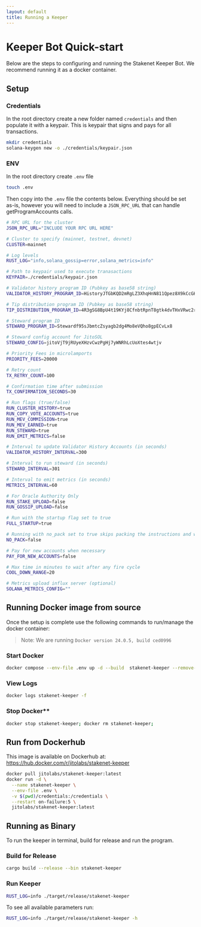 ```yaml
---
layout: default
title: Running a Keeper
---
```


# Keeper Bot Quick-start

Below are the steps to configuring and running the Stakenet Keeper Bot. We recommend running it as a docker container.

## Setup

### Credentials

In the root directory create a new folder named `credentials` and then populate it with a keypair. This is keypair that signs and pays for all transactions.

```bash
mkdir credentials
solana-keygen new -o ./credentials/keypair.json
```

### ENV

In the root directory create `.env` file

```bash
touch .env
```

Then copy into the `.env` file the contents below. Everything should be set as-is, however you will need to include a `JSON_RPC_URL` that can handle getProgramAccounts calls.

```bash
# RPC URL for the cluster
JSON_RPC_URL="INCLUDE YOUR RPC URL HERE"

# Cluster to specify (mainnet, testnet, devnet)
CLUSTER=mainnet

# Log levels
RUST_LOG="info,solana_gossip=error,solana_metrics=info"

# Path to keypair used to execute tranasactions
KEYPAIR=./credentials/keypair.json

# Validator history program ID (Pubkey as base58 string)
VALIDATOR_HISTORY_PROGRAM_ID=HistoryJTGbKQD2mRgLZ3XhqHnN811Qpez8X9kCcGHoa

# Tip distribution program ID (Pubkey as base58 string)
TIP_DISTRIBUTION_PROGRAM_ID=4R3gSG8BpU4t19KYj8CfnbtRpnT8gtk4dvTHxVRwc2r7

# Steward program ID
STEWARD_PROGRAM_ID=Stewardf95sJbmtcZsyagb2dg4Mo8eVQho8gpECvLx8

# Steward config account for JitoSOL
STEWARD_CONFIG=jitoVjT9jRUyeXHzvCwzPgHj7yWNRhLcUoXtes4wtjv

# Priority Fees in microlamports
PRIORITY_FEES=20000

# Retry count
TX_RETRY_COUNT=100

# Confirmation time after submission
TX_CONFIRMATION_SECONDS=30

# Run flags (true/false)
RUN_CLUSTER_HISTORY=true
RUN_COPY_VOTE_ACCOUNTS=true
RUN_MEV_COMMISSION=true
RUN_MEV_EARNED=true
RUN_STEWARD=true
RUN_EMIT_METRICS=false

# Interval to update Validator History Accounts (in seconds)
VALIDATOR_HISTORY_INTERVAL=300

# Interval to run steward (in seconds)
STEWARD_INTERVAL=301

# Interval to emit metrics (in seconds)
METRICS_INTERVAL=60

# For Oracle Authority Only
RUN_STAKE_UPLOAD=false
RUN_GOSSIP_UPLOAD=false

# Run with the startup flag set to true
FULL_STARTUP=true

# Running with no_pack set to true skips packing the instructions and will cost more
NO_PACK=false

# Pay for new accounts when necessary
PAY_FOR_NEW_ACCOUNTS=false

# Max time in minutes to wait after any fire cycle
COOL_DOWN_RANGE=20

# Metrics upload influx server (optional)
SOLANA_METRICS_CONFIG=""
```

## Running Docker image from source

Once the setup is complete use the following commands to run/manage the docker container:

> Note: We are running `Docker version 24.0.5, build ced0996`

### Start Docker

```bash
docker compose --env-file .env up -d --build  stakenet-keeper --remove-orphans
```

### View Logs

```bash
docker logs stakenet-keeper -f
```

### Stop Docker\*\*

```bash
docker stop stakenet-keeper; docker rm stakenet-keeper;
```

## Run from Dockerhub

This image is available on Dockerhub at: https://hub.docker.com/r/jitolabs/stakenet-keeper

```bash
docker pull jitolabs/stakenet-keeper:latest
docker run -d \
  --name stakenet-keeper \
  --env-file .env \
  -v $(pwd)/credentials:/credentials \
  --restart on-failure:5 \
  jitolabs/stakenet-keeper:latest
```

## Running as Binary

To run the keeper in terminal, build for release and run the program.

### Build for Release

```bash
cargo build --release --bin stakenet-keeper
```

### Run Keeper

```bash
RUST_LOG=info ./target/release/stakenet-keeper
```

To see all available parameters run:

```bash
RUST_LOG=info ./target/release/stakenet-keeper -h
```
